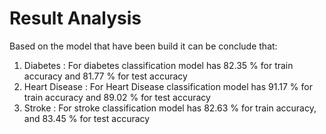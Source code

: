 # Result Analysis

Based on the model that have been build it can be conclude that:
1. Diabetes : For diabetes classification model has 82.35 % for train accuracy and 81.77 % for test accuracy
2. Heart Disease : For Heart Disease classification model has 91.17 % for train accuracy and 89.02 % for test accuracy
3. Stroke : For stroke classification model has 82.63 % for train accuracy, and 83.45 % for test accuracy
